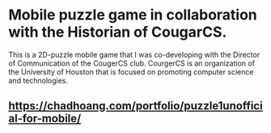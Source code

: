 # Mobile puzzle game in collaboration with the Historian of CougarCS.

This is a 2D-puzzle mobile game that I was co-developing with the Director of Communication of the CougerCS club. CourgerCS is an organization of the University of Houston that is focused on promoting computer science and technologies.

## https://chadhoang.com/portfolio/puzzle1unofficial-for-mobile/
